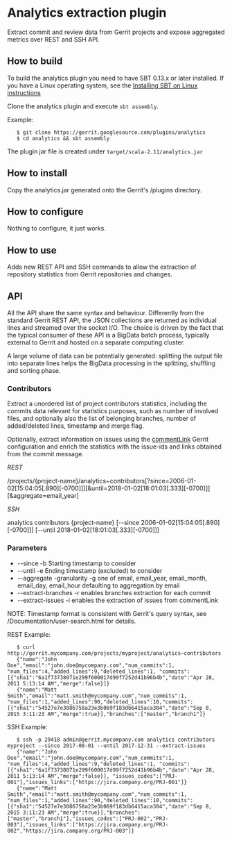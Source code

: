# Analytics extraction plugin

Extract commit and review data from Gerrit projects and expose aggregated metrics
over REST and SSH API.

## How to build

To build the analytics plugin you need to have SBT 0.13.x or later installed.
If you have a Linux operating system, see the
[Installing SBT on Linux instructions](http://www.scala-sbt.org/0.13/docs/Installing-sbt-on-Linux.html)

Clone the analytics plugin and execute ```sbt assembly```.

Example:

```
   $ git clone https://gerrit.googlesource.com/plugins/analytics
   $ cd analytics && sbt assembly
```

The plugin jar file is created under ```target/scala-2.11/analytics.jar```

## How to install

Copy the analytics.jar generated onto the Gerrit's /plugins directory.

## How to configure

Nothing to configure, it just works.

## How to use

Adds new REST API and SSH commands to allow the extraction of repository
statistics from Gerrit repositories and changes.

## API

All the API share the same syntax and behaviour. Differently from the standard
Gerrit REST API, the JSON collections are returned as individual lines and
streamed over the socket I/O. The choice is driven by the fact that the typical
consumer of these API is a BigData batch process, typically external to Gerrit
and hosted on a separate computing cluster.

A large volume of data can be potentially generated: splitting the output file
into separate lines helps the BigData processing in the splitting, shuffling and
sorting phase.

### Contributors

Extract a unordered list of project contributors statistics, including the
commits data relevant for statistics purposes, such as number of involved files, and optionally also the list of belonging branches,
number of added/deleted lines, timestamp and merge flag.

Optionally, extract information on issues using the [commentLink](https://gerrit-review.googlesource.com/Documentation/config-gerrit.html#commentlink)
Gerrit configuration and enrich the statistics with the issue-ids and links obtained from
the commit message.


*REST*

/projects/{project-name}/analytics~contributors[?since=2006-01-02[15:04:05[.890][-0700]]][&until=2018-01-02[18:01:03[.333][-0700]]][&aggregate=email_year]

*SSH*

analytics contributors {project-name} [--since 2006-01-02[15:04:05[.890][-0700]]] [--until 2018-01-02[18:01:03[.333][-0700]]]

### Parameters

- --since -b Starting timestamp to consider
- --until -e Ending timestamp (excluded) to consider
- --aggregate -granularity -g one of email, email_year, email_month, email_day, email_hour defaulting to aggregation by email
- --extract-branches -r enables branches extraction for each commit
- --extract-issues -i enables the extraction of issues from commentLink

NOTE: Timestamp format is consistent with Gerrit's query syntax, see /Documentation/user-search.html for details.

REST Example:

```
   $ curl http://gerrit.mycompany.com/projects/myproject/analytics~contributors
   {"name":"John Doe","email":"john.doe@mycompany.com","num_commits":1, "num_files":4,"added_lines":9,"deleted_lines":1, "commits":[{"sha1":"6a1f73738071e299f600017d99f7252d41b96b4b","date":"Apr 28, 2011 5:13:14 AM","merge":false}]}
   {"name":"Matt Smith","email":"matt.smith@mycompany.com","num_commits":1, "num_files":1,"added_lines":90,"deleted_lines":10,"commits":[{"sha1":"54527e7e3086758a23e3b069f183db6415aca304","date":"Sep 8, 2015 3:11:23 AM","merge":true}],"branches":["master","branch1"]}
```

SSH Example:

```
   $ ssh -p 29418 admin@gerrit.mycompany.com analytics contributors myproject --since 2017-08-01 --until 2017-12-31 --extract-issues
   {"name":"John Doe","email":"john.doe@mycompany.com","num_commits":1, "num_files":4,"added_lines":9,"deleted_lines":1, "commits":[{"sha1":"6a1f73738071e299f600017d99f7252d41b96b4b","date":"Apr 28, 2011 5:13:14 AM","merge":false}], "issues_codes":["PRJ-001"],"issues_links":["https://jira.company.org/PRJ-001"]}
   {"name":"Matt Smith","email":"matt.smith@mycompany.com","num_commits":1, "num_files":1,"added_lines":90,"deleted_lines":10,"commits":[{"sha1":"54527e7e3086758a23e3b069f183db6415aca304","date":"Sep 8, 2015 3:11:23 AM","merge":true}],"branches":["master","branch1"],"issues_codes":["PRJ-002","PRJ-003"],"issues_links":["https://jira.company.org/PRJ-002","https://jira.company.org/PRJ-003"]}
```

